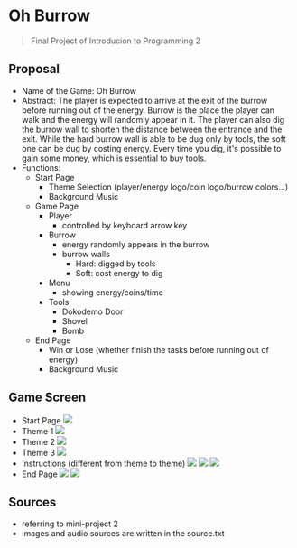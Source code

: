# Oh Burrow
> Final Project of Introducion to Programming 2 
## Proposal
- Name of the Game:
Oh Burrow
- Abstract:
The player is expected to arrive at the exit of the burrow before running out of the energy. Burrow is the place the player can walk and the energy will randomly appear in it. The player can also dig the burrow wall to shorten the distance between the entrance and the exit. While the hard burrow wall is able to be dug only by tools, the soft one can be dug by costing energy. Every time you dig, it's possible to gain some money, which is essential to buy tools.
- Functions:
    - Start Page
        - Theme Selection (player/energy logo/coin logo/burrow colors...)
        - Background Music
    - Game Page
        - Player
            - controlled by keyboard arrow key
        - Burrow
            - energy randomly appears in the burrow
            - burrow walls
                - Hard: digged by tools
                - Soft: cost energy to dig
        - Menu
            - showing energy/coins/time
        - Tools
            - Dokodemo Door 
            - Shovel
            - Bomb
    - End Page
        - Win or Lose (whether finish the tasks before running out of energy)
        - Background Music
## Game Screen
- Start Page
    ![](https://i.imgur.com/eNwy47M.png)
- Theme 1
    ![](https://i.imgur.com/kDNOOqc.png)
- Theme 2
    ![](https://i.imgur.com/OS2FUMF.png)
- Theme 3
    ![](https://i.imgur.com/NvirAKC.png)
- Instructions (different from theme to theme)
    ![](https://i.imgur.com/avoFpXy.png)
    ![](https://i.imgur.com/3QwOwYl.png)
    ![](https://i.imgur.com/px4PYQk.png)
- End Page
    ![](https://i.imgur.com/hzx0tMa.png)
    ![](https://i.imgur.com/tfi4q1Y.png)
   
## Sources
- referring to mini-project 2 
- images and audio sources are written in the source.txt

